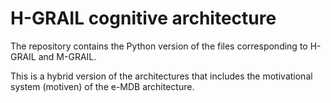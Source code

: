 # H-GRAIL cognitive architecture

The repository contains the Python version of the files corresponding to H-GRAIL and M-GRAIL.

This is a hybrid version of the architectures that includes the motivational system (motiven) of the e-MDB architecture.
